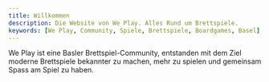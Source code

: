 ```yaml
---
title: Willkommen
description: Die Website von We Play. Alles Rund um Brettspiele.
keywords: [We Play, Community, Spiele, Brettspiele, Boardgames, Basel]
---
```


We Play ist eine Basler Brettspiel-Community, entstanden mit dem Ziel
moderne Brettspiele bekannter zu machen, mehr zu spielen und gemeinsam
Spass am Spiel zu haben.
